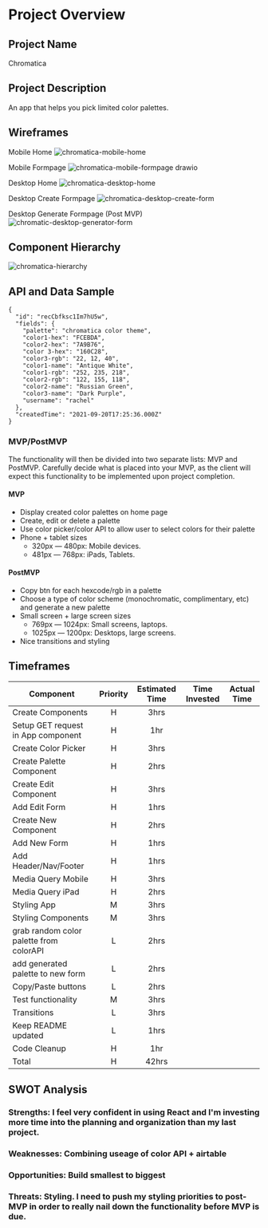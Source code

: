 # Project Overview

## Project Name

Chromatica

## Project Description

An app that helps you pick limited color palettes.

## Wireframes

Mobile Home
![chromatica-mobile-home](https://user-images.githubusercontent.com/36183361/134065017-a6f35319-b7f3-49f2-aa06-e12615274474.png)

Mobile Formpage
![chromatica-mobile-formpage drawio](https://user-images.githubusercontent.com/36183361/134067619-8861f067-14d2-4c2c-bd7e-ead690f12c80.png)

Desktop Home
![chromatica-desktop-home](https://user-images.githubusercontent.com/36183361/134069454-c520e2cb-831a-4416-a92b-a6f59bd7a1b9.png)

Desktop Create Formpage
![chromatica-desktop-create-form](https://user-images.githubusercontent.com/36183361/134071415-83160b30-94e8-41c4-8eb7-99a11b6db60f.png)

Desktop Generate Formpage (Post MVP)
![chromatic-desktop-generator-form](https://user-images.githubusercontent.com/36183361/134073303-7b5083d0-8198-49e4-a140-12fdfefdab53.png)

## Component Hierarchy

![chromatica-hierarchy](https://user-images.githubusercontent.com/36183361/134073901-fc89a728-f3d6-46ad-9ee2-23e0efe5b5e5.png)


## API and Data Sample

```
{
  "id": "recCbfksc1Im7hU5w",
  "fields": {
    "palette": "chromatica color theme",
    "color1-hex": "FCEBDA",
    "color2-hex": "7A9B76",
    "color 3-hex": "160C28",
    "color3-rgb": "22, 12, 40",
    "color1-name": "Antique White",
    "color1-rgb": "252, 235, 218",
    "color2-rgb": "122, 155, 118",
    "color2-name": "Russian Green",
    "color3-name": "Dark Purple",
    "username": "rachel"
  },
  "createdTime": "2021-09-20T17:25:36.000Z"
}
```

### MVP/PostMVP

The functionality will then be divided into two separate lists: MVP and PostMVP.  Carefully decide what is placed into your MVP, as the client will expect this functionality to be implemented upon project completion.  

#### MVP 

- Display created color palettes on home page
- Create, edit or delete a palette
- Use color picker/color API to allow user to select colors for their palette
- Phone + tablet sizes
    * 320px — 480px: Mobile devices.
    * 481px — 768px: iPads, Tablets.

#### PostMVP  

- Copy btn for each hexcode/rgb in a palette
- Choose a type of color scheme (monochromatic, complimentary, etc) and generate a new palette
- Small screen + large screen sizes
    * 769px — 1024px: Small screens, laptops.
    * 1025px — 1200px: Desktops, large screens.
- Nice transitions and styling

## Timeframes

| Component | Priority | Estimated Time | Time Invested | Actual Time |
| --- | :---: |  :---: | :---: | :---: |
| Create Components | H | 3hrs|  |  |
| Setup GET request in App component | H | 1hr |  |  |
| Create Color Picker | H | 3hrs |  |  |
| Create Palette Component | H | 2hrs |  |  |
| Create Edit Component | H | 3hrs |  |  |
| Add Edit Form | H | 1hrs |  |  |
| Create New Component | H | 2hrs |  |  |
| Add New Form | H | 1hrs |  |  |
| Add Header/Nav/Footer | H | 1hrs |  |  |
| Media Query Mobile | H | 3hrs |  |  |
| Media Query iPad | H | 2hrs |  |  |
| Styling App | M | 3hrs |  |  |
| Styling Components | M | 3hrs |  |  |
| grab random color palette from colorAPI | L | 2hrs |  |  |
| add generated palette to new form | L | 2hrs |  |  |
| Copy/Paste buttons | L | 2hrs |  |  |
| Test functionality | M | 3hrs |  |  |
| Transitions | L | 3hrs |  |  |
| Keep README updated | L | 1hrs |  |  |
| Code Cleanup | H | 1hr|  |  |
| Total | H | 42hrs|  |  |

## SWOT Analysis

### Strengths: I feel very confident in using React and I'm investing more time into the planning and organization than my last project.

### Weaknesses: Combining useage of color API + airtable

### Opportunities: Build smallest to biggest

### Threats: Styling. I need to push my styling priorities to post-MVP in order to really nail down the functionality before MVP is due.
